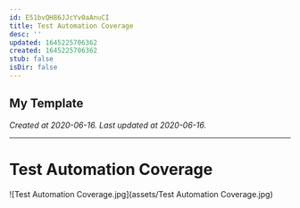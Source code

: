 ```yaml
---
id: E51bvQH86JJcYv0aAnuCI
title: Test Automation Coverage
desc: ''
updated: 1645225706362
created: 1645225706362
stub: false
isDir: false
---
```

My Template
---

_Created at 2020-06-16._
_Last updated at 2020-06-16._




---

# Test Automation Coverage


![Test Automation Coverage.jpg](assets/Test Automation Coverage.jpg)


